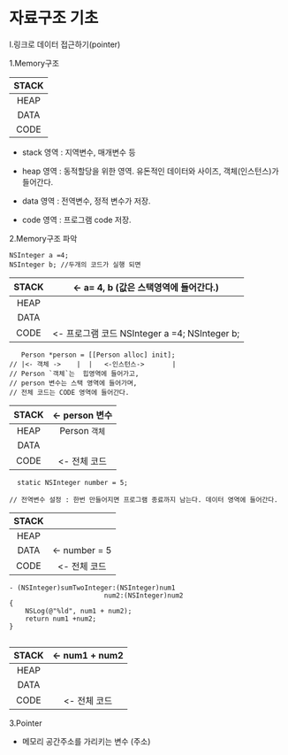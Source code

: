 자료구조 기초
=====

Ⅰ.링크로 데이터 접근하기(pointer)

1.Memory구조

|	STACK	|
|:-:|
|	HEAP |
|	DATA|
|	CODE|

- stack 영역 : 지역변수, 매개변수 등

- heap 영역 : 동적할당을 위한 영역. 유돈적인 데이터와 사이즈, 객체(인스턴스)가 들어간다.

- data 영역 : 전역변수, 정적 변수가 저장. 

- code 영역 : 프로그램 code 저장.

2.Memory구조 파악

```objc
NSInteger a =4;
NSInteger b; //두개의 코드가 실행 되면
```
|	STACK	| <- a= 4, b   (값은 스택영역에 들어간다.)|
|:-:| :-: |
|	HEAP | |
|	DATA| |
|	CODE| <- 프로그램 코드 NSInteger a =4; NSInteger b;|

```objc
   Person *person = [[Person alloc] init];
// |<- 객체 ->    |  |   <-인스턴스->       |
// Person `객체`는  힙영역에 들어가고, 
// person 변수는 스택 영역에 들어가며,
// 전체 코드는 CODE 영역에 들어간다.

```
|	STACK	| <- person 변수|
|:-:| :-: |
|	HEAP | Person `객체`|
|	DATA| |
|	CODE| <-  전체 코드|

```objc
  static NSInteger number = 5;

// 전역변수 설정 : 한번 만들어지면 프로그램 종료까지 남는다. 데이터 영역에 들어간다.
```

|	STACK	| |
|:-:| :-: |
|	HEAP | |
|	DATA| <- number = 5|
|	CODE| <-  전체 코드|

```objc
- (NSInteger)sumTwoInteger:(NSInteger)num1
			            num2:(NSInteger)num2
{
	NSLog(@"%ld", num1 + num2);
	return num1 +num2;
}
			            
```

|	STACK	| <- num1 + num2|
|:-:| :-: |
|	HEAP | |
|	DATA| |
|	CODE| <-  전체 코드|

3.Pointer

* 메모리 공간주소를 가리키는 변수 (주소)


